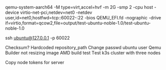 qemu-system-aarch64 -M type=virt,accel=hvf -m 2G -smp 2 -cpu host -device virtio-net-pci,netdev=net0 -netdev user,id=net0,hostfwd=tcp::60022-:22 -bios QEMU_EFI.fd -nographic -drive if=virtio,format=qcow2,file=output/test-ubuntu-noble-1.0/test-ubuntu-noble-1.0

ssh ubuntu@127.0.0.1 -p 60022


Checksum?
Hardcoded repository_path 
Change passwd ubuntu user
Qemu Builder not resizing image
AMD build test
Тest k3s cluster with three nodes

Copy node tokens for server